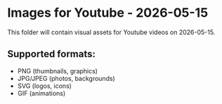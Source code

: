 # Images for Youtube - 2026-05-15

This folder will contain visual assets for Youtube videos on 2026-05-15.

## Supported formats:
- PNG (thumbnails, graphics)
- JPG/JPEG (photos, backgrounds)
- SVG (logos, icons)
- GIF (animations)
